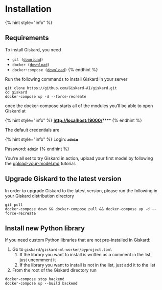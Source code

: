 # Installation

{% hint style="info" %}
## Requirements

To install Giskard, you need

* `git (`[`download`](https://git-scm.com/book/en/v2/Getting-Started-Installing-Git)`)`
* `docker (`[`download`](https://docs.docker.com/get-docker/)`)`
* `docker`-`compose (`[`download`](https://docs.docker.com/compose/install/)`)`
{% endhint %}

Run the following commands to install Giskard in your server

```shell
git clone https://github.com/Giskard-AI/giskard.git
cd giskard
docker-compose up -d --force-recreate
```

once the docker-compose starts all of the modules you'll be able to open Giskard at

{% hint style="info" %}
[**http://localhost:19000/**](http://localhost:19000/)****
{% endhint %}

The default credentials are

{% hint style="info" %}
Login: **`admin`**

Password: **`admin`**
{% endhint %}

You're all set to try Giskard in action, upload your first model by following the [upload-your-model.md](upload-your-model.md "mention") tutorial.

## Upgrade Giskard to the latest version

In order to upgrade Giskard to the latest version, please run the following in your Giskard distribution directory

```shell
git pull
docker-compose down && docker-compose pull && docker-compose up -d --force-recreate
```

## Install  new Python library

If you need custom Python libraries that are not pre-installed in Giskard:

1. Go to `giskard/giskard-ml-worker/pyproject.toml`
   1. If the library you want to install is written as a comment in the list, just uncomment it
   2. If the library you want to install is not in the list, just add it to the list
2. From the root of the Giskard directory run

```
docker-compose stop backend
docker-compose up --build backend
```
